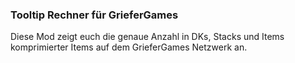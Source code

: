 ### Tooltip Rechner für GrieferGames

Diese Mod zeigt euch die genaue Anzahl in DKs, Stacks und Items komprimierter Items auf dem GrieferGames Netzwerk an.

